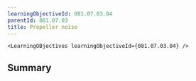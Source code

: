 ```yaml
---
learningObjectiveId: 081.07.03.04
parentId: 081.07.03
title: Propeller noise
---
```


```tsx eval
<LearningOBjectives learningObjectiveId={081.07.03.04} />
```

## Summary
